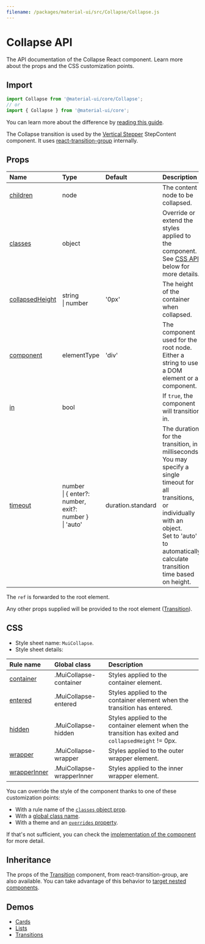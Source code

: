 ```yaml
---
filename: /packages/material-ui/src/Collapse/Collapse.js
---
```


<!--- This documentation is automatically generated, do not try to edit it. -->

# Collapse API

<p class="description">The API documentation of the Collapse React component. Learn more about the props and the CSS customization points.</p>

## Import

```js
import Collapse from '@material-ui/core/Collapse';
// or
import { Collapse } from '@material-ui/core';
```

You can learn more about the difference by [reading this guide](/guides/minimizing-bundle-size/).

The Collapse transition is used by the
[Vertical Stepper](/components/steppers/#vertical-stepper) StepContent component.
It uses [react-transition-group](https://github.com/reactjs/react-transition-group) internally.

## Props

| Name | Type | Default | Description |
|:-----|:-----|:--------|:------------|
| <a class="anchor-link" id="props--children"></a><a href="#props--children" class="prop-name">children</a> | <span class="prop-type">node</span> |  | The content node to be collapsed. |
| <a class="anchor-link" id="props--classes"></a><a href="#props--classes" class="prop-name">classes</a> | <span class="prop-type">object</span> |  | Override or extend the styles applied to the component. See [CSS API](#css) below for more details. |
| <a class="anchor-link" id="props--collapsedHeight"></a><a href="#props--collapsedHeight" class="prop-name">collapsedHeight</a> | <span class="prop-type">string<br>&#124;&nbsp;number</span> | <span class="prop-default">'0px'</span> | The height of the container when collapsed. |
| <a class="anchor-link" id="props--component"></a><a href="#props--component" class="prop-name">component</a> | <span class="prop-type">elementType</span> | <span class="prop-default">'div'</span> | The component used for the root node. Either a string to use a DOM element or a component. |
| <a class="anchor-link" id="props--in"></a><a href="#props--in" class="prop-name">in</a> | <span class="prop-type">bool</span> |  | If `true`, the component will transition in. |
| <a class="anchor-link" id="props--timeout"></a><a href="#props--timeout" class="prop-name">timeout</a> | <span class="prop-type">number<br>&#124;&nbsp;{ enter?: number, exit?: number }<br>&#124;&nbsp;'auto'</span> | <span class="prop-default">duration.standard</span> | The duration for the transition, in milliseconds. You may specify a single timeout for all transitions, or individually with an object.<br>Set to 'auto' to automatically calculate transition time based on height. |

The `ref` is forwarded to the root element.

Any other props supplied will be provided to the root element ([Transition](https://reactcommunity.org/react-transition-group/transition/#Transition-props)).

## CSS

- Style sheet name: `MuiCollapse`.
- Style sheet details:

| Rule name | Global class | Description |
|:-----|:-------------|:------------|
| <a class="anchor-link" id="css--container"></a><a href="#css--container" class="prop-name">container</a> | <span class="prop-name">.MuiCollapse-container</span> | Styles applied to the container element.
| <a class="anchor-link" id="css--entered"></a><a href="#css--entered" class="prop-name">entered</a> | <span class="prop-name">.MuiCollapse-entered</span> | Styles applied to the container element when the transition has entered.
| <a class="anchor-link" id="css--hidden"></a><a href="#css--hidden" class="prop-name">hidden</a> | <span class="prop-name">.MuiCollapse-hidden</span> | Styles applied to the container element when the transition has exited and `collapsedHeight` != 0px.
| <a class="anchor-link" id="css--wrapper"></a><a href="#css--wrapper" class="prop-name">wrapper</a> | <span class="prop-name">.MuiCollapse-wrapper</span> | Styles applied to the outer wrapper element.
| <a class="anchor-link" id="css--wrapperInner"></a><a href="#css--wrapperInner" class="prop-name">wrapperInner</a> | <span class="prop-name">.MuiCollapse-wrapperInner</span> | Styles applied to the inner wrapper element.

You can override the style of the component thanks to one of these customization points:

- With a rule name of the [`classes` object prop](/customization/components/#overriding-styles-with-classes).
- With a [global class name](/customization/components/#overriding-styles-with-global-class-names).
- With a theme and an [`overrides` property](/customization/globals/#css).

If that's not sufficient, you can check the [implementation of the component](https://github.com/mui-org/material-ui/blob/master/packages/material-ui/src/Collapse/Collapse.js) for more detail.

## Inheritance

The props of the [Transition](https://reactcommunity.org/react-transition-group/transition/#Transition-props) component, from react-transition-group, are also available.
You can take advantage of this behavior to [target nested components](/guides/api/#spread).

## Demos

- [Cards](/components/cards/)
- [Lists](/components/lists/)
- [Transitions](/components/transitions/)


